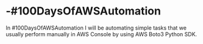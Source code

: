 # -#100DaysOfAWSAutomation

In #100DaysOfAWSAutomation I will be automating simple tasks that we usually perform manually in AWS Console by using AWS Boto3 Python SDK.
